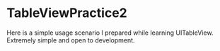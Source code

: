# TableViewPractice2

Here is a simple usage scenario I prepared while learning UITableView. Extremely simple and open to development.
